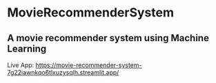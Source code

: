 # MovieRecommenderSystem

## A movie recommender system using Machine Learning

Live App: https://movie-recommender-system-7g22iawnkqo6tlxuzysqlh.streamlit.app/
